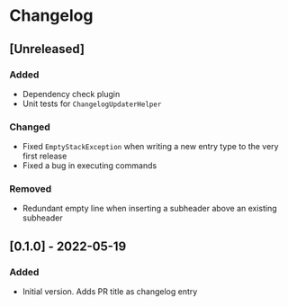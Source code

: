 # Changelog

## [Unreleased]
### Added
- Dependency check plugin
- Unit tests for `ChangelogUpdaterHelper`

### Changed
- Fixed `EmptyStackException` when writing a new entry type to the very first release
- Fixed a bug in executing commands

### Removed
- Redundant empty line when inserting a subheader above an existing subheader

## [0.1.0] - 2022-05-19
### Added
- Initial version. Adds PR title as changelog entry
